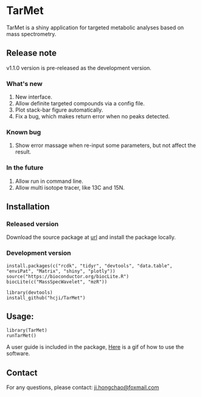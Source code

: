 # TarMet
TarMet is a shiny application for targeted metabolic analyses based on mass spectrometry.

## Release note
v1.1.0 version is pre-released as the development version.

### What's new
1. New interface.
2. Allow definite targeted compounds via a config file.
3. Plot stack-bar figure automatically.
4. Fix a bug, which makes return error when no peaks detected.

### Known bug
1. Show error massage when re-input some parameters, but not affect the result.

### In the future
1. Allow run in command line.
2. Allow multi isotope tracer, like 13C and 15N.

## Installation  

### Released version

Download the source package at [url](https://github.com/hcji/TarMet/releases/download/v1.1.0/TarMet_1.1.0.tar.gz) and install the package locally.

### Development version

	install.packages(c("rcdk", "tidyr", "devtools", "data.table", "enviPat", "Matrix", "shiny", "plotly"))
	source("https://bioconductor.org/biocLite.R")
    biocLite(c("MassSpecWavelet", "mzR"))
	
	library(devtools)
	install_github("hcji/TarMet")

## Usage:

	library(TarMet)
	runTarMet()
	
  A user guide is included in the package, [Here](https://github.com/hcji/TarMet/releases/download/v1.1.0/TarMet.gif) is a gif of how to use the software.

## Contact
  For any questions, please contact:  ji.hongchao@foxmail.com

